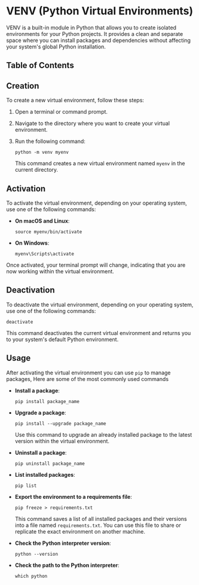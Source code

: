 # VENV (Python Virtual Environments)

VENV is a built-in module in Python that allows you to create isolated environments for your Python projects. It provides a clean and separate space where you can install packages and dependencies without affecting your system's global Python installation.

## Table of Contents

<!-- toc -->

## Creation

To create a new virtual environment, follow these steps:

1. Open a terminal or command prompt.

2. Navigate to the directory where you want to create your virtual environment.

3. Run the following command:

   ```shell
   python -m venv myenv
   ```

   This command creates a new virtual environment named `myenv` in the current directory.

## Activation

To activate the virtual environment, depending on your operating system, use one of the following commands:

- **On macOS and Linux**:

  ```shell
  source myenv/bin/activate
  ```

- **On Windows**:

  ```shell
  myenv\Scripts\activate
  ```

Once activated, your terminal prompt will change, indicating that you are now working within the virtual environment.

## Deactivation

To deactivate the virtual environment, depending on your operating system, use one of the following commands:

  ```shell
  deactivate
  ```

This command deactivates the current virtual environment and returns you to your system's default Python environment.

## Usage

After activating the virtual environment you can use `pip` to manage packages, Here are some of the most commonly used commands

- **Install a package**:

  ```shell
  pip install package_name
  ```

- **Upgrade a package**:

  ```shell
  pip install --upgrade package_name
  ```

  Use this command to upgrade an already installed package to the latest version within the virtual environment.

- **Uninstall a package**:

  ```shell
  pip uninstall package_name
  ```

- **List installed packages**:

  ```shell
  pip list
  ```

- **Export the environment to a requirements file**:

  ```shell
  pip freeze > requirements.txt
  ```

  This command saves a list of all installed packages and their versions into a file named `requirements.txt`. You can use this file to share or replicate the exact environment on another machine.

- **Check the Python interpreter version**:

  ```shell
  python --version
  ```

- **Check the path to the Python interpreter**:

  ```shell
  which python
  ```
